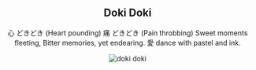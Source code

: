 
<div align="center">



## Doki Doki

心 どきどき (Heart pounding)
痛 どきどき (Pain throbbing)
Sweet moments fleeting,
Bitter memories, yet endearing.
愛 dance with pastel and ink.


![doki doki](/writing/images/doki_doki.png)